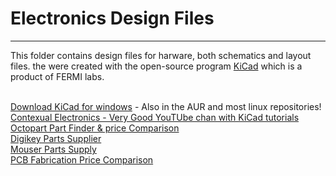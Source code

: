 # Electronics Design Files

---
This folder contains design files for harware, both schematics and layout files. the were created with the open-source program [KiCad](http://kicad-pcb.org/) which is a product of FERMI labs.


</br> [Download KiCad for windows](kicad-pcb.org/download/windows/) - Also in the AUR and most linux repositories!
</br> [Contexual Electronics - Very Good YouTUbe chan with KiCad tutorials](www.youtube.com/user/contextualelectronic/playlists)
</br> [Octopart Part Finder & price Comparison](octopart.com/)
</br> [Digikey Parts Supplier](www.digikey.com)
</br> [Mouser Parts Supply](www.mouser.com/)
</br> [PCB Fabrication Price Comparison](pcbshopper.com/)
